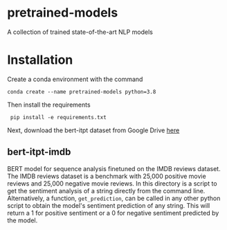 # pretrained-models
A collection of trained state-of-the-art NLP models

# Installation
Create a conda environment with the command 

    conda create --name pretrained-models python=3.8
Then install the requirements

     pip install -e requirements.txt

Next, download the bert-itpt dataset from Google Drive [here](https://drive.google.com/file/d/1R_7SVjETSHs74ff2ita7PrahcFbM1gZa/view?usp=sharing)

## bert-itpt-imdb
BERT model for sequence analysis finetuned on the IMDB reviews dataset.
The IMDB reviews dataset is a benchmark with 25,000 positive movie reviews and 25,000 negative movie reviews.
In this directory is a script to get the sentiment analysis of a string directly from the command line.
Alternatively, a function, `get_prediction`, can be called in any other python script to obtain the model's sentiment prediction of any string. This will return a 1 for positive sentiment or a 0 for negative sentiment predicted by the model.